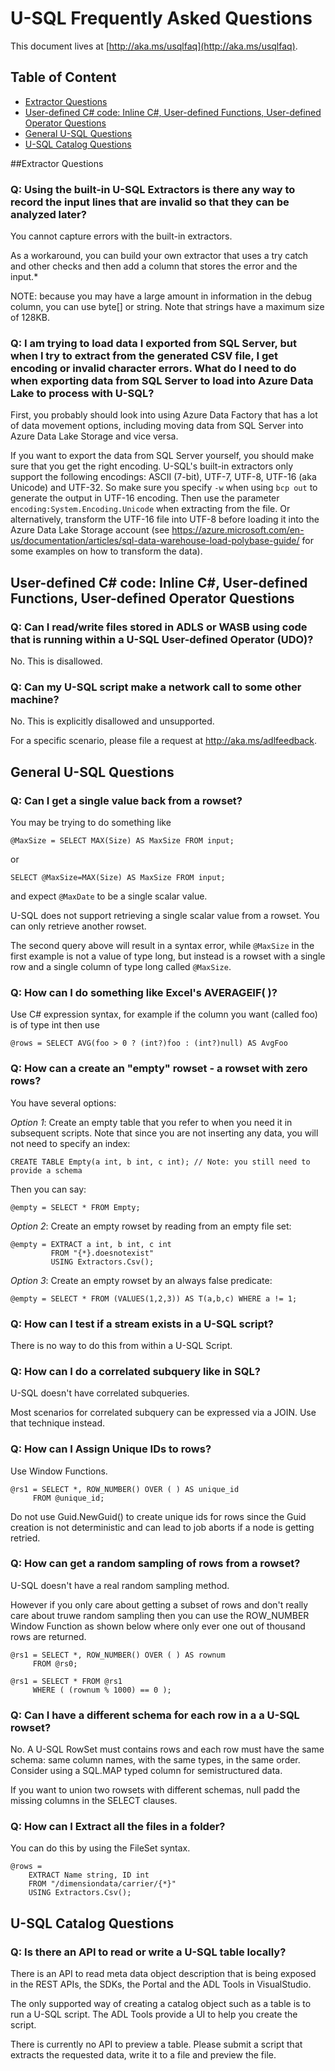 
# U-SQL Frequently Asked Questions

This document lives at [http://aka.ms/usqlfaq](http://aka.ms/usqlfaq).

## Table of Content

- [Extractor Questions](#extractor-questions)
- [User-defined C# code: Inline C#, User-defined Functions, User-defined Operator Questions](#user-defined-c-code-inline-c-user-defined-functions-user-defined-operator-questions)
- [General U-SQL Questions](#general-u-sql-questions)
- [U-SQL Catalog Questions](#u-sql-catalog-questions)

##Extractor Questions

### Q: Using the built-in U-SQL Extractors is there any way to record the input lines that are invalid so that they can be analyzed later?

You cannot capture errors with the built-in extractors. 

As a workaround, you can build your own extractor that uses a try catch and other checks and then add a column that stores the error and the input.*

NOTE: because you may have a large amount in information in the debug column, you can use byte[] or string. Note that strings have a maximum size of 128KB.

### Q: I am trying to load data I exported from SQL Server, but when I try to extract from the generated CSV file, I get encoding or invalid character errors. What do I need to do when exporting data from SQL Server to load into Azure Data Lake to process with U-SQL?

First, you probably should look into using Azure Data Factory that has a lot of data movement options, including moving data from SQL Server into Azure Data Lake Storage and vice versa.

If you want to export the data from SQL Server yourself, you should make sure that you get the right encoding. U-SQL's built-in extractors only support the following encodings: ASCII (7-bit), UTF-7, UTF-8, UTF-16 (aka Unicode) and UTF-32. So make sure you specify `-w` when using `bcp out` to generate the output in UTF-16 encoding. Then use the parameter `encoding:System.Encoding.Unicode` when extracting from the file. Or alternatively, transform the UTF-16 file into UTF-8 before loading it into the Azure Data Lake Storage account (see https://azure.microsoft.com/en-us/documentation/articles/sql-data-warehouse-load-polybase-guide/ for some examples on how to transform the data).

## User-defined C# code: Inline C#, User-defined Functions, User-defined Operator Questions

### Q: Can I read/write files stored in ADLS or WASB using code that is running within a U-SQL User-defined Operator (UDO)?

No. This is disallowed.

### Q: Can my U-SQL script make a network call to some other machine?

No. This is explicitly disallowed and unsupported. 

For a specific scenario, please file a request at http://aka.ms/adlfeedback.

## General U-SQL Questions

### Q: Can I get a single value back from a rowset?

You may be trying to do something like

    @MaxSize = SELECT MAX(Size) AS MaxSize FROM input;

or

    SELECT @MaxSize=MAX(Size) AS MaxSize FROM input;

and expect `@MaxDate` to be a single scalar value.

U-SQL does not support retrieving a single scalar value from a rowset. You can only retrieve another rowset.

The second query above will result in a syntax error, while  `@MaxSize` in the first example is not a value of type long, but instead is a rowset with a single row and a single column of type long called `@MaxSize`.

### Q: How can I do something like Excel's AVERAGEIF( )?

Use C# expression syntax, for example if the column you want (called foo) is of type int then use

    @rows = SELECT AVG(foo > 0 ? (int?)foo : (int?)null) AS AvgFoo 

### Q: How can a create an "empty" rowset - a rowset with zero rows?

You have several options:

_Option 1_: Create an empty table that you refer to when you need it in subsequent scripts. Note that since you are not inserting any data, you will not need to specify an index:

    CREATE TABLE Empty(a int, b int, c int); // Note: you still need to provide a schema
    
Then you can say:

    @empty = SELECT * FROM Empty;

_Option 2_: Create an empty rowset by reading from an empty file set:

    @empty = EXTRACT a int, b int, c int 
             FROM "{*}.doesnotexist"
             USING Extractors.Csv();
             
_Option 3_: Create an empty rowset by an always false predicate:

    @empty = SELECT * FROM (VALUES(1,2,3)) AS T(a,b,c) WHERE a != 1;

### Q: How can I test if a stream exists in a U-SQL script?

There is no way to do this from within a U-SQL Script.

### Q: How can I do a correlated subquery like in SQL?

U-SQL  doesn't have correlated subqueries.

Most scenarios for correlated subquery can be expressed via a JOIN. Use that technique instead.

### Q: How can I Assign Unique IDs to rows?

Use Window Functions.

    @rs1 = SELECT *, ROW_NUMBER() OVER ( ) AS unique_id 
         FROM @unique_id;  

Do not use Guid.NewGuid() to create unique ids for rows since the Guid creation is not deterministic and can lead to job aborts if a node is getting retried.

### Q: How can get a random sampling of rows from a rowset?

U-SQL doesn't have a real random sampling method.

However if you only care about getting a subset of rows and don't really care about
truwe random sampling then you can use the ROW_NUMBER Window Function as shown below where only ever 
one out of thousand rows are returned.

    @rs1 = SELECT *, ROW_NUMBER() OVER ( ) AS rownum 
         FROM @rs0;
         
    @rs1 = SELECT * FROM @rs1
         WHERE ( (rownum % 1000) == 0 );  

### Q: Can I have a different schema for each row in a a U-SQL rowset?

No. A U-SQL RowSet must contains rows and each row must have the same schema: same column names, with the same types, in the same order. Consider using a SQL.MAP typed column for semistructured data.

If you want to union two rowsets with different schemas, null padd the missing columns in the SELECT clauses.

### Q: How can I Extract all the files in a folder?

You can do this by using the FileSet syntax.

    @rows =
        EXTRACT Name string, ID int
        FROM "/dimensiondata/carrier/{*}"
        USING Extractors.Csv();

## U-SQL Catalog Questions

### Q: Is there an API to read or write a U-SQL table locally?

There is an API to read meta data object description that is being exposed in the REST APIs, the SDKs, the Portal and the ADL Tools in VisualStudio. 

The only supported way of creating a catalog object such as a table is to run a U-SQL script. The ADL Tools provide a UI to help you create the script.

There is currently no API to preview a table. Please submit a script that extracts the requested data, write it to a file and preview the file.


